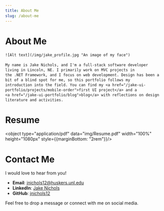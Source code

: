 ```yaml
---
title: About Me
slug: /about-me
---
```


# About Me

<div style={{textAlign: "center"}} width="100%">

	![Alt text](/img/jake_profile.jpg "An image of my face")

	My name is Jake Nichols, and I'm a full-stack software developer living in Lincoln, NE. I primarily work on MVC projects in
	the .NET Framework, and I focus on web development. Design has been a bit of a blind spot for me, so this portfolio follows my
	introduction into the field. You can find my <a href="/jake-ui-portfolio/projects/mobile-order">first UI project</a> and a
	<a href="/jake-ui-portfolio/blog">blog</a> with reflections on design literature and activities.

</div>

# Resume

<object type="application/pdf" data="img/Resume.pdf" width="100%" height="1080px" style={{marginBottom: "2rem"}}/>

# Contact Me

I would love to hear from you!

- **Email**: [jnichols12@huskers.unl.edu](mailto:jnichols12@huskers.unl.edu)
- **LinkedIn**: [Jake Nichols](https://www.linkedin.com/in/jake-nichols-6137b4258)
- **GitHub**: [jnichols12](https://github.com/jnichols12)

Feel free to drop a message or connect with me on social media.